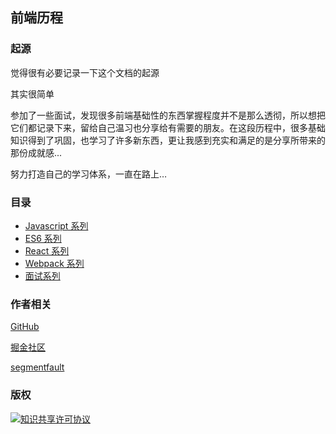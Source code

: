 ## 前端历程

### 起源

觉得很有必要记录一下这个文档的起源

其实很简单

参加了一些面试，发现很多前端基础性的东西掌握程度并不是那么透彻，所以想把它们都记录下来，留给自己温习也分享给有需要的朋友。在这段历程中，很多基础知识得到了巩固，也学习了许多新东西，更让我感到充实和满足的是分享所带来的那份成就感...

努力打造自己的学习体系，一直在路上…

### 目录

- [Javascript 系列](https://github.com/ltadpoles/web-document/tree/master/JavaScript)
- [ES6 系列](https://github.com/ltadpoles/web-document/tree/master/ES6)
- [React 系列](https://github.com/ltadpoles/web-document/tree/master/React)
- [Webpack 系列](https://github.com/ltadpoles/web-document/tree/master/Webpack)
- [面试系列](https://github.com/ltadpoles/web-document/tree/master/Other/%E9%9D%A2%E8%AF%95%E7%9B%B8%E5%85%B3)

### 作者相关

[GitHub](https://github.com/ltadpoles)

[掘金社区](https://juejin.im/user/5c88d2e36fb9a049d61e6538)

[segmentfault](https://segmentfault.com/u/youdangde_5c8b208a23f95)

### 版权

<a rel="license" href="http://creativecommons.org/licenses/by-sa/4.0/"><img alt="知识共享许可协议" style="border-width:0" src="https://i.creativecommons.org/l/by-sa/4.0/88x31.png" /></a>